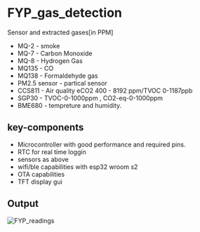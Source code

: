 # FYP_gas_detection

Sensor and extracted gases[in PPM]

* MQ-2 - smoke
* MQ-7 - Carbon Monoxide
* MQ-8 - Hydrogen Gas
* MQ135 - CO
* MQ138 - Formaldehyde gas
* PM2.5 sensor - partical sensor
* CCS811 - Air quality eCO2 400 - 8192 ppm/TVOC 0-1187ppb  
* SGP30 - TVOC-0-1000ppm , CO2-eq-0-1000ppm				 
* BME680 - tempreture and humidity.

## key-components 
* Microcontroller with good performance and required pins.
* RTC for real time loggin
* sensors as above
* wifi/ble capabilities with esp32 wroom s2
* OTA capabilities
* TFT display gui

## Output
![FYP_readings](https://github.com/Himanshukohale22/FYP_GreenSpace/assets/114358863/e31bab9c-cada-4fa6-a2cb-cbe7bb7b88a1)


